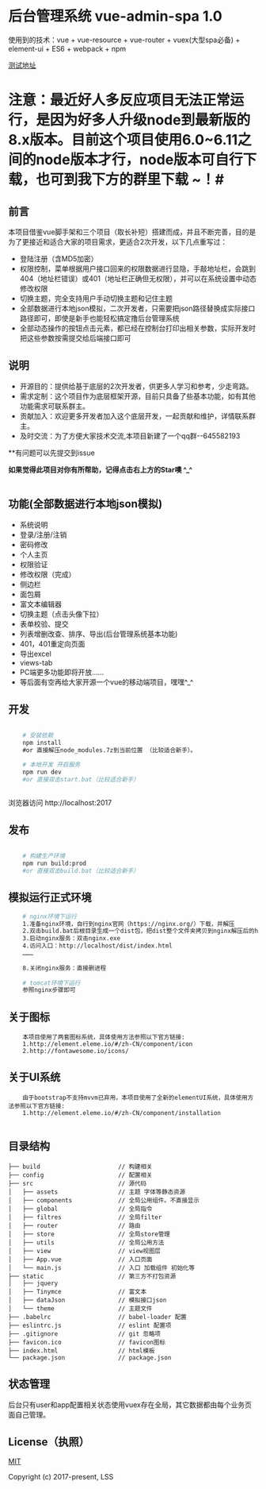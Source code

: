 # 后台管理系统 vue-admin-spa 1.0 #
使用到的技术：vue + vue-resource + vue-router + vuex(大型spa必备) + element-ui + ES6 + webpack + npm 

[测试地址](https://lss5270.github.io/vue-admin-spa-demo)

# 注意：最近好人多反应项目无法正常运行，是因为好多人升级node到最新版的8.x版本。目前这个项目使用6.0~6.11之间的node版本才行，node版本可自行下载，也可到我下方的群里下载 ~！#
## 前言
本项目借鉴vue脚手架和三个项目（取长补短）搭建而成，并且不断完善，目的是为了更接近和适合大家的项目需求，更适合2次开发，以下几点重写过：
- 登陆注册（含MD5加密）
- 权限控制，菜单根据用户接口回来的权限数据进行显隐，手敲地址栏，会跳到404（地址栏错误）或401（地址栏正确但无权限），并可以在系统设置中动态修改权限
- 切换主题，完全支持用户手动切换主题和记住主题
- 全部数据进行本地json模拟，二次开发者，只需要把json路径替换成实际接口路径即可，即使是新手也能轻松搞定撸后台管理系统
- 全部动态操作的按钮点击元素，都已经在控制台打印出相关参数，实际开发时把这些参数按需提交给后端接口即可


## 说明
- 开源目的：提供给基于底层的2次开发者，供更多人学习和参考，少走弯路。
- 需求定制：这个项目作为底层框架开源，目前只具备了些基本功能，如有其他功能需求可联系群主。
- 贡献加入：欢迎更多开发者加入这个底层开发，一起贡献和维护，详情联系群主。
- 及时交流：为了方便大家技术交流,本项目新建了一个qq群--645582193

**有问题可以先提交到issue

**如果觉得此项目对你有所帮助，记得点击右上方的Star噢 ^_^**

``` **注意：该项目目前使用element-ui@1.3.3+版本,所以最低兼容 Vue 2.3.0**
```

## 功能(全部数据进行本地json模拟)
- 系统说明
- 登录/注册/注销
- 密码修改
- 个人主页
- 权限验证
- 修改权限（完成）
- 侧边栏
- 面包屑
- 富文本编辑器
- 切换主题（点击头像下拉）
- 表单校验、提交
- 列表增删改查、排序、导出(后台管理系统基本功能)
- 401，401重定向页面
- 导出excel
- views-tab
- PC端更多功能即将开放……
- 等后面有空再给大家开源一个vue的移动端项目，嘿嘿^_^

## 开发
```bash
   
    # 安装依赖
    npm install
    #or 直接解压node_modules.7z到当前位置 （比较适合新手）。

    # 本地开发 开启服务
    npm run dev
    #or 直接双击start.bat（比较适合新手）
```
```[下载node_modules](http://pan.baidu.com/s/1eSL4I8y)
```

浏览器访问 http://localhost:2017

## 发布
```bash
  
    # 构建生产环境
    npm run build:prod
    #or 直接双击build.bat（比较适合新手）
```
## 模拟运行正式环境
```bash
    # nginx环境下运行
    1.准备nginx环境，自行到nginx官网（https://nginx.org/）下载，并解压
    2.双击build.bat后根目录生成一个dist包，把dist整个文件夹拷贝到nginx解压后的html下
    3.启动nginx服务：双击nginx.exe
    4.访问入口：http://localhost/dist/index.html
    ………
    
    8.关闭nginx服务：直接删进程
    
    # tomcat环境下运行
    参照nginx步骤即可
```

## 关于图标
```
    本项目使用了两套图标系统，具体使用方法参照以下官方链接:
    1.http://element.eleme.io/#/zh-CN/component/icon
    2.http://fontawesome.io/icons/
```
## 关于UI系统
```
    由于bootstrap不支持mvvm已弃用，本项目使用了全新的elementUI系统，具体使用方法参照以下官方链接:
    1.http://element.eleme.io/#/zh-CN/component/installation
    
```

## 目录结构
```shell
├── build                      // 构建相关  
├── config                     // 配置相关
├── src                        // 源代码
│   ├── assets                 // 主题 字体等静态资源
│   ├── components             // 全局公用组件。不直接显示
│   ├── global                 // 全局指令
│   ├── filtres                // 全局filter
│   ├── router                 // 路由
│   ├── store                  // 全局store管理
│   ├── utils                  // 全局公用方法
│   ├── view                   // view视图层
│   ├── App.vue                // 入口页面
│   └── main.js                // 入口 加载组件 初始化等
├── static                     // 第三方不打包资源
│   ├── jquery
│   ├── Tinymce                // 富文本
│   ├── dataJson               // 模拟接口json
│   └── theme                  // 主题文件
├── .babelrc                   // babel-loader 配置
├── eslintrc.js                // eslint 配置项
├── .gitignore                 // git 忽略项
├── favicon.ico                // favicon图标
├── index.html                 // html模板
└── package.json               // package.json

```


## 状态管理
后台只有user和app配置相关状态使用vuex存在全局，其它数据都由每个业务页面自己管理。


## License（执照）

[MIT](http://opensource.org/licenses/MIT)

Copyright (c) 2017-present, LSS







